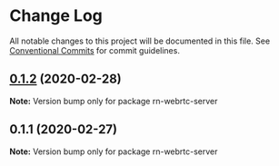 # Change Log

All notable changes to this project will be documented in this file.
See [Conventional Commits](https://conventionalcommits.org) for commit guidelines.

## [0.1.2](https://github.com/jhen0409/rn-webrtc-arkit-integration/compare/v0.1.1...v0.1.2) (2020-02-28)

**Note:** Version bump only for package rn-webrtc-server





## 0.1.1 (2020-02-27)

**Note:** Version bump only for package rn-webrtc-server
